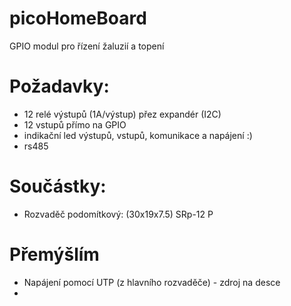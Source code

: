 # picoHomeBoard
GPIO modul pro řízení žaluzií a topení

# Požadavky:
- 12 relé výstupů (1A/výstup) přez expandér (I2C)
- 12 vstupů přímo na GPIO
- indikační led výstupů, vstupů, komunikace a napájení :)
- rs485

# Součástky:
- Rozvaděč podomítkový: (30x19x7.5)   SRp-12 P



# Přemýšlím
- Napájení pomocí UTP (z hlavního rozvaděče) - zdroj na desce
- 
